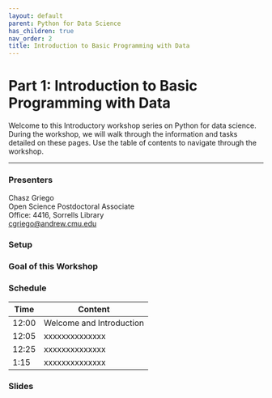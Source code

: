 ```yaml
---
layout: default
parent: Python for Data Science
has_children: true
nav_order: 2
title: Introduction to Basic Programming with Data
---
```


# Part 1: Introduction to Basic Programming with Data

Welcome to this Introductory workshop series on Python for data science. During the workshop, we will walk through the information and tasks detailed on these pages. Use the table of contents to navigate through the workshop.

____
### Presenters
Chasz Griego <a href='https://github.com/chaszg' target='_blank'><img src='../content/img/GitHub-Mark-custom.svg' style='width:15px; padding:0; border:none !important;'></a>  
Open Science Postdoctoral Associate  
Office: 4416, Sorrells Library  
[cgriego@andrew.cmu.edu](mailto:cgriego@andrew.cmu.edu)

### Setup

### Goal of this Workshop

### Schedule

| Time | Content
| --- | ---
| 12:00 | Welcome and Introduction
| 12:05 | xxxxxxxxxxxxxx
| 12:25 | xxxxxxxxxxxxxx
| 1:15 | xxxxxxxxxxxxxx

### Slides  
